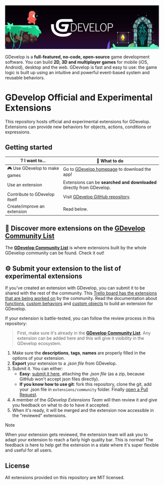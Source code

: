 ![GDevelop logo](https://raw.githubusercontent.com/4ian/GDevelop/master/newIDE/GDevelop%20banner.png 'GDevelop logo')

GDevelop is a **full-featured, no-code, open-source** game development software. You can build **2D, 3D and multiplayer games** for mobile (iOS, Android), desktop and the web. GDevelop is fast and easy to use: the game logic is built up using an intuitive and powerful event-based system and reusable behaviors.

# GDevelop Official and Experimental Extensions

This repository hosts official and experimental extensions for GDevelop. Extensions can provide new behaviors for objects, actions, conditions or expressions.

## Getting started

| ❔ I want to...                 | 🚀 What to do                                                         |
| ------------------------------- | --------------------------------------------------------------------- |
| 🎮 Use GDevelop to make games   | Go to [GDevelop homepage](https://gdevelop.io) to download the app!   |
| Use an extension                | Extensions can be **searched and downloaded** directly from GDevelop. |
| Contribute to GDevelop itself   | Visit [GDevelop GitHub repository](https://github.com/4ian/GDevelop). |
| Create/improve an extension     | Read below.                                                           |

## 🚀 Discover more extensions on the [GDevelop Community List](https://github.com/GDevelopApp/GDevelop-community-list)

The **[GDevelop Community List](https://github.com/GDevelopApp/GDevelop-community-list)** is where extensions built by the whole GDevelop community can be found. Check it out!

## ⚙️ Submit your extension to the list of experimental extensions

If you've created an extension with GDevelop, you can submit it to be shared with the rest of the community. This [Trello board has the extensions that are being worked on](https://trello.com/b/AftjL2v1/gdevelop-extensions) by the community. Read the documentation about [functions](https://wiki.gdevelop.io/gdevelop5/events/functions), [custom behaviors](https://wiki.gdevelop.io/gdevelop5/behaviors/events-based-behaviors) and [custom objects](https://wiki.gdevelop.io/gdevelop5/objects/custom-objects-prefab-template/) to build an extension for GDevelop.

If your extension is battle-tested, you can follow the review process in this repository:

> First, make sure it's already in the **[GDevelop Community List](https://github.com/GDevelopApp/GDevelop-community-list)**. Any extension can be added here and this will give it visibility in the GDevelop ecosystem.

1. Make sure the **descriptions**, **tags**, **names** are properly filled in the options of your extension.
2. **Export** your extension to a _.json file_ from GDevelop.
3. Submit it. You can either:
   - **Easy**: [submit it here](https://github.com/4ian/GDevelop-extensions/issues/new/choose), attaching the _.json file_ (as a zip, because GitHub won't accept json files directly).
   - **If you know how to use git**: fork this repository, clone the git, add your .json file in `extensions/community` folder. Finally [open a Pull Request](https://github.com/4ian/GDevelop-extensions/compare).
4. A member of the _GDevelop Extensions Team_ will then review it and give you feedback on what to do to have it accepted.
5. When it's ready, it will be merged and the extension now accessible in the "reviewed" extensions.

> [!NOTE]
> When your extension gets reviewed, the extension team will ask you to adapt your extension to reach a fairly high quality bar. This is normal! The feedback is here to help get the extension in a state where it's super flexible and useful for all users.

## License

All extensions provided on this repository are MIT licensed.
